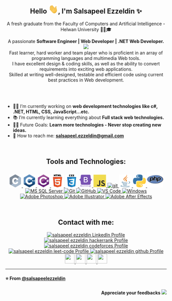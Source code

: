 <h2 align="center"> Hello <img src="https://github.com/ABSphreak/ABSphreak/blob/master/gifs/Hi.gif" width="30px">,  I'm Salsapeel Ezzeldin ✨</h2>

<div align="center">
  
A fresh graduate from the Faculty of Computers and Artificial Intelligence - Helwan University 👨‍💻🎓
 
A passionate **Software Engineer |  Web Developer | .NET Web Developer.** <img src="https://media.giphy.com/media/WUlplcMpOCEmTGBtBW/giphy.gif" width="30"> <br>
Fast learner, hard worker and team player who is proficient in an array of programming languages and multimedia Web tools.<br>
I have excellent design & coding skills, as well as the ability to convert requirements into exciting web applications.<br>
Skilled at writing well-designed, testable and efficient code using current best practices in Web development. <br><br><br><br>
</div>



- 👨‍💻 I’m currently working on **web development technologies like c#, .NET, HTML, CSS, JavaScript...etc.**
- 📚 I’m currently learning everything about **Full stack web technologies.** 
- 💪🏼 Future Goals: **Learn more technologies - Never stop creating new ideas.**
- 💬 How to reach me:  **salsapeel.ezzeldin@gmail.com**

<br>

<h2 align="center">Tools and Technologies:</h2>
<p align="center"> 
  <a href="https://www.w3schools.com/c/" target="_blank" rel="noreferrer"> 
    <img src="https://github.com/abrahamcalf/languages.abranhe.com/blob/master/languages/c.png" alt="c" width="40" height="40"/> 
  </a> 
  
  <a href="https://www.w3schools.com/cpp/" target="_blank" rel="noreferrer"> 
    <img src="https://github.com/abrahamcalf/languages.abranhe.com/blob/master/languages/cpp.png" alt="cplusplus" width="40" height="40"/> 
  </a> 
  
  <a href="https://www.w3schools.com/cs/" target="_blank" rel="noreferrer"> 
    <img src="https://github.com/abrahamcalf/languages.abranhe.com/blob/master/languages/csharp.png" alt="csharp" width="40" height="40"/> 
  </a> 
  
  <a href="https://www.w3schools.com/html/" target="_blank" rel="noreferrer"> 
    <img src="https://github.com/abrahamcalf/languages.abranhe.com/blob/master/languages/html.png" alt="html5" width="40" height="40"/> 
  </a> 
  
  <a href="https://www.w3schools.com/css/" target="_blank" rel="noreferrer"> 
    <img src="https://raw.githubusercontent.com/devicons/devicon/master/icons/css3/css3-original-wordmark.svg" alt="css3" width="40" height="40"/> 
  </a> 
   
  <a href="https://getbootstrap.com" target="_blank" rel="noreferrer"> 
    <img src="https://raw.githubusercontent.com/devicons/devicon/master/icons/bootstrap/bootstrap-plain-wordmark.svg" alt="bootstrap" width="40" height="40"/>   </a>  
    
  <a href="https://developer.mozilla.org/en-US/docs/Web/JavaScript" target="_blank" rel="noreferrer"> 
    <img src="https://raw.githubusercontent.com/devicons/devicon/master/icons/javascript/javascript-original.svg" alt="javascript" width="40" height="40"/>
  </a> 
  
  <a href="https://git-scm.com/" target="_blank" rel="noreferrer"> 
  <img src="https://www.vectorlogo.zone/logos/git-scm/git-scm-icon.svg" alt="git" width="40" height="40"/> 
  </a> 
  
  <a href="https://www.java.com" target="_blank" rel="noreferrer"> 
    <img src="https://github.com/abrahamcalf/languages.abranhe.com/blob/master/languages/java.png" alt="java" width="40" height="40"/> 
  </a> 

  <a href="https://www.w3schools.com/python/" target="_blank" rel="noreferrer"> 
    <img src="https://github.com/abrahamcalf/languages.abranhe.com/blob/master/languages/python.png" alt="python" width="40" height="40"/> 
  </a> 
  
  <a href="https://www.w3schools.com/php/" target="_blank" rel="noreferrer"> 
    <img src="https://github.com/abrahamcalf/languages.abranhe.com/blob/master/languages/php.png" alt="php" width="50" height="50"/> 
  </a> 
  
  <br>  
  
  <a href="http://img.shields.io/badge/-MS%20SQL%20Server-CC2927?style=flat-square&logo=microsoft-sql-server&logoColor=ffffff" target="_blank" rel="noreferrer"> 
    <img src="http://img.shields.io/badge/-MS%20SQL%20Server-CC2927?style=flat-square&logo=microsoft-sql-server&logoColor=ffffff" alt="MS SQL Server"/> 
  </a> 
  
  <a href="https://img.shields.io/badge/-Git-%23F05032?style=flat-square&logo=git&logoColor=%23ffffff" target="_blank" rel="noreferrer"> 
    <img src="https://img.shields.io/badge/-Git-%23F05032?style=flat-square&logo=git&logoColor=%23ffffff" alt="Git"/> 
  </a> 

  <a href="https://img.shields.io/badge/-GitHub-181717?style=flat-square&logo=github" target="_blank" rel="noreferrer"> 
    <img src="https://img.shields.io/badge/-GitHub-181717?style=flat-square&logo=github" alt="GitHub"/> 
  </a> 

   <a href="http://img.shields.io/badge/-VS%20Code-007ACC?style=flat-square&logo=visual-studio-code&logoColor=ffffff" target="_blank" rel="noreferrer"> 
    <img src="http://img.shields.io/badge/-VS%20Code-007ACC?style=flat-square&logo=visual-studio-code&logoColor=ffffff" alt="VS Code"/> 
  </a> 
  
  <a href="http://img.shields.io/badge/-Windows-0078D6?style=flat-square&logo=windows&logoColor=ffffff" target="_blank" rel="noreferrer"> 
    <img src="http://img.shields.io/badge/-Windows-0078D6?style=flat-square&logo=windows&logoColor=ffffff" alt="Windows"/> 
  </a> 
  
  <br>
  
   <a href="http://img.shields.io/badge/-Abode%20Photoshop-26C9FF?style=flat-square&logo=adobe-photoshop&logoColor=ffffff" target="_blank" rel="noreferrer"> 
    <img src="http://img.shields.io/badge/-Abode%20Photoshop-26C9FF?style=flat-square&logo=adobe-photoshop&logoColor=ffffff" alt="Adobe Photoshop"/> 
  </a> 

   <a href="http://img.shields.io/badge/-Abode%20Illustrator-FC8F30?style=flat-square&logo=adobe-illustrator&logoColor=ffffff" target="_blank" rel="noreferrer"> 
    <img src="http://img.shields.io/badge/-Abode%20Illustrator-FC8F30?style=flat-square&logo=adobe-illustrator&logoColor=ffffff" alt="Adobe Illustrator"/> 
  </a> 
  
  <a href="http://img.shields.io/badge/-Adobe%20After%20Effects-3C4858?style=flat-square&logo=adobe-after-effects" target="_blank" rel="noreferrer"> 
    <img src="http://img.shields.io/badge/-Adobe%20After%20Effects-3C4858?style=flat-square&logo=adobe-after-effects" alt="Adobe After Effects"/> 
  </a> 

 </p>

 <br>

<h2 align="center">Contact with me:</h2>

<p align="center"> 
  <a href="https://www.linkedin.com/in/salsapeel-ezzeldin-a123b318a">
    <img src="https://www.vectorlogo.zone/logos/linkedin/linkedin-icon.svg" alt="salsapeel ezzeldin LinkedIn Profile" height="30" width="30">
  </a>
  
  <a href="https://www.hackerrank.com/salsapeel_ezzel1" target="blank">
    <img src="https://raw.githubusercontent.com/rahuldkjain/github-profile-readme-generator/master/src/images/icons/Social/hackerrank.svg" alt="salsapeel ezzeldin hackerrank Profile" height="30" width="30" >
  </a>

  <a href="https://codeforces.com/profile/salsapeelEzzeldin" target="blank">
    <img src="https://raw.githubusercontent.com/rahuldkjain/github-profile-readme-generator/master/src/images/icons/Social/codeforces.svg" alt="salsapeel ezzeldin codeforces Profile" height="30" width="30" >
  </a>

  <a href="https://leetcode.com/Salsapeel/" target="blank">
    <img src="https://raw.githubusercontent.com/rahuldkjain/github-profile-readme-generator/master/src/images/icons/Social/leet-code.svg" alt="salsapeel ezzeldin leet-code Profile" height="30" width="30" >
  </a>
  
   <a href="https://github.com/salsapeelezzeldin" target="blank">
    <img src="https://cdn.jsdelivr.net/npm/simple-icons@3.0.1/icons/github.svg" alt="salsapeel ezzeldin github Profile" height="30" width="30" >
  </a>
    
  <a href="mailto:salsapeel.ezzeldin@gmail.com" alt="Contact me">
    <img src="https://github.com/nitish-awasthi/nitish-awasthi/blob/master/gmail-512.webp" height="30" width="30">
  </a>
  
  <a href="https://www.facebook.com/salsapeel.ezzeldin/" target="blank">
    <img src="https://raw.githubusercontent.com/rahuldkjain/github-profile-readme-generator/master/src/images/icons/Social/facebook.svg" alt="" height="30" width="30" >
  </a>

  <a href="https://www.instagram.com/salsapeel.ezzat/" target="blank">
    <img src="https://raw.githubusercontent.com/rahuldkjain/github-profile-readme-generator/master/src/images/icons/Social/instagram.svg" alt="" height="30" width="30" >
  </a>
  
  <a href="https://www.behance.net/salsapeelEzzeldin" target="blank">
    <img src="https://raw.githubusercontent.com/rahuldkjain/github-profile-readme-generator/master/src/images/icons/Social/behance.svg" alt="" height="30" width="30" >
  </a>
  
</p>

---

#### ⭐️ From [@salsapeelezzeldin](https://github.com/salsapeelezzeldin)
<h4 align="right">Appreciate your feedbacks <img src="https://media.giphy.com/media/26FPJGjhefSJuaRhu/giphy.gif" width="60px"></h4>
